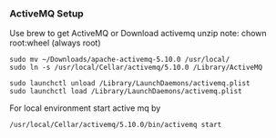 ### ActiveMQ Setup

Use brew to get ActiveMQ or Download activemq
unzip
note: chown root:wheel (always root)


	sudo mv ~/Downloads/apache-activemq-5.10.0 /usr/local/
	sudo ln -s /usr/local/Cellar/activemq/5.10.0 /Library/ActiveMQ

	sudo launchctl unload /Library/LaunchDaemons/activemq.plist
	sudo launchctl load /Library/LaunchDaemons/activemq.plist

For local environment start active mq by

	/usr/local/Cellar/activemq/5.10.0/bin/activemq start
